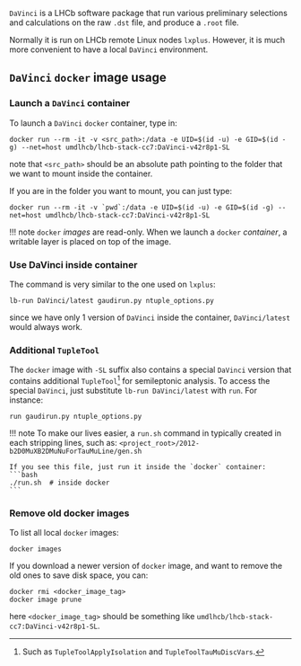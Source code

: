 `DaVinci` is a LHCb software package that run various preliminary selections
and calculations on the raw `.dst` file, and produce a `.root` file.

Normally it is run on LHCb remote Linux nodes `lxplus`. However, it is much
more convenient to have a local `DaVinci` environment.


## `DaVinci` `docker` image usage
### Launch a `DaVinci` container
To launch a `DaVinci` `docker` container, type in:
```
docker run --rm -it -v <src_path>:/data -e UID=$(id -u) -e GID=$(id -g) --net=host umdlhcb/lhcb-stack-cc7:DaVinci-v42r8p1-SL
```
note that `<src_path>` should be an absolute path pointing to the folder that we want to mount inside the container.

If you are in the folder you want to mount, you can just type:
```
docker run --rm -it -v `pwd`:/data -e UID=$(id -u) -e GID=$(id -g) --net=host umdlhcb/lhcb-stack-cc7:DaVinci-v42r8p1-SL
```

!!! note
    `docker` _images_ are read-only. When we launch a `docker` _container_, a
    writable layer is placed on top of the image.


### Use DaVinci inside container
The command is very similar to the one used on `lxplus`:
```
lb-run DaVinci/latest gaudirun.py ntuple_options.py
```
since we have only 1 version of `DaVinci` inside the container,
`DaVinci/latest` would always work.


### Additional `TupleTool`
The `docker` image with `-SL` suffix also contains a special `DaVinci` version
that contains additional `TupleTool`[^1] for semileptonic analysis.
To access the special `DaVinci`, just substitute `lb-run DaVinci/latest` with
`run`. For instance:
```
run gaudirun.py ntuple_options.py
```

!!! note
    To make our lives easier, a `run.sh` command in typically created in each
    stripping lines, such as:
    ```
    <project_root>/2012-b2D0MuXB2DMuNuForTauMuLine/gen.sh
    ```

    If you see this file, just run it inside the `docker` container:
    ```bash
    ./run.sh  # inside docker
    ```


[^1]: Such as `TupleToolApplyIsolation` and `TupleToolTauMuDiscVars`.


### Remove old docker images
To list all local `docker` images:
```
docker images
```

If you download a newer version of `docker` image, and want to remove the old
ones to save disk space, you can:
```
docker rmi <docker_image_tag>
docker image prune
```
here `<docker_image_tag>` should be something like
`umdlhcb/lhcb-stack-cc7:DaVinci-v42r8p1-SL`.
